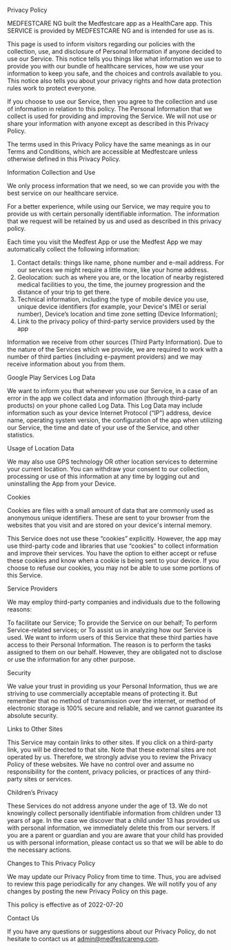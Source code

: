 Privacy Policy

MEDFESTCARE NG built the Medfestcare app as a HealthCare app. This SERVICE is provided by MEDFESTCARE NG and is intended for use as is.

This page is used to inform visitors regarding our policies with the collection, use, and disclosure of Personal Information if anyone decided to use our Service. This notice tells you things like what information we use to provide you with our bundle of healthcare services, how we use your information to keep you safe, and the choices and controls available to you. This notice also tells you about your privacy rights and how data protection rules work to protect everyone.

If you choose to use our Service, then you agree to the collection and use of information in relation to this policy. The Personal Information that we collect is used for providing and improving the Service. We will not use or share your information with anyone except as described in this Privacy Policy.

The terms used in this Privacy Policy have the same meanings as in our Terms and Conditions, which are accessible at Medfestcare unless otherwise defined in this Privacy Policy.

Information Collection and Use

  We only process information that we need, so we can provide you with the best service on our healthcare service.

For a better experience, while using our Service, we may require you to provide us with certain personally identifiable information. The information that we request will be retained by us and used as described in this privacy policy.

Each time you visit the Medfest App or use the Medfest App we may automatically collect the following information:

  1) Contact details: things like name, phone number and e-mail address. For our services we might require a little more, like your home address.
  2) Geolocation: such as where you are, or the location of nearby registered medical facilities to you, the time, the journey progression and the distance of your trip to get there.
  3) Technical information, including the type of mobile device you use, unique device identifiers (for example, your Device's IMEI or serial number), Device’s location and time zone setting (Device Information);
  4) Link to the privacy policy of third-party service providers used by the app

Information we receive from other sources (Third Party Information).
  Due to the nature of the Services which we provide, we are required to work with a number of third parties (including e-payment providers) and we may receive information about you from them.

Google Play Services Log Data

We want to inform you that whenever you use our Service, in a case of an error in the app we collect data and information (through third-party products) on your phone called Log Data. This Log Data may include information such as your device Internet Protocol (“IP”) address, device name, operating system version, the configuration of the app when utilizing our Service, the time and date of your use of the Service, and other statistics.

Usage of Location Data

  We may also use GPS technology OR other location services to determine your current location. You can withdraw your consent to our collection, processing or use of this information at any time by logging out and uninstalling the App from your Device.

Cookies

  Cookies are files with a small amount of data that are commonly used as anonymous unique identifiers. These are sent to your browser from the websites that you visit and are stored on your device's internal memory.

This Service does not use these “cookies” explicitly. However, the app may use third-party code and libraries that use “cookies” to collect information and improve their services. You have the option to either accept or refuse these cookies and know when a cookie is being sent to your device. If you choose to refuse our cookies, you may not be able to use some portions of this Service.

Service Providers

We may employ third-party companies and individuals due to the following reasons:

To facilitate our Service; To provide the Service on our behalf; To perform Service-related services; or To assist us in analyzing how our Service is used. We want to inform users of this Service that these third parties have access to their Personal Information. The reason is to perform the tasks assigned to them on our behalf. However, they are obligated not to disclose or use the information for any other purpose.

Security

We value your trust in providing us your Personal Information, thus we are striving to use commercially acceptable means of protecting it. But remember that no method of transmission over the internet, or method of electronic storage is 100% secure and reliable, and we cannot guarantee its absolute security.

Links to Other Sites

This Service may contain links to other sites. If you click on a third-party link, you will be directed to that site. Note that these external sites are not operated by us. Therefore, we strongly advise you to review the Privacy Policy of these websites. We have no control over and assume no responsibility for the content, privacy policies, or practices of any third-party sites or services.

Children’s Privacy

These Services do not address anyone under the age of 13. We do not knowingly collect personally identifiable information from children under 13 years of age. In the case we discover that a child under 13 has provided us with personal information, we immediately delete this from our servers. If you are a parent or guardian and you are aware that your child has provided us with personal information, please contact us so that we will be able to do the necessary actions.

Changes to This Privacy Policy

We may update our Privacy Policy from time to time. Thus, you are advised to review this page periodically for any changes. We will notify you of any changes by posting the new Privacy Policy on this page.

This policy is effective as of 2022-07-20

Contact Us

If you have any questions or suggestions about our Privacy Policy, do not hesitate to contact us at admin@medfestcareng.com.
